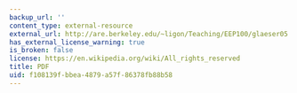 ```yaml
---
backup_url: ''
content_type: external-resource
external_url: http://are.berkeley.edu/~ligon/Teaching/EEP100/glaeser05.pdf
has_external_license_warning: true
is_broken: false
license: https://en.wikipedia.org/wiki/All_rights_reserved
title: PDF
uid: f108139f-bbea-4879-a57f-86378fb88b58
---
```

